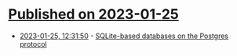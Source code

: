 # [Published on 2023-01-25](index.md)

* [2023-01-25, 12:31:50](https://news.ycombinator.com/item?id=34517474) - [SQLite-based databases on the Postgres protocol](https://blog.chiselstrike.com/sqlite-based-databases-on-the-postgres-protocol-yes-we-can-358e61171d65)
